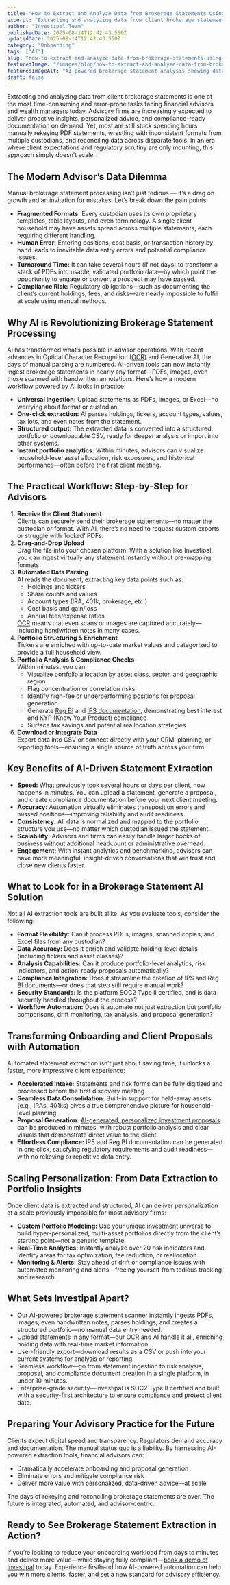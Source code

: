 ```yaml
---
title: "How to Extract and Analyze Data from Brokerage Statements Using AI: A Practical Guide for Advisors"
excerpt: "Extracting and analyzing data from client brokerage statements is one of the most time-consuming and error-prone tasks facing financial advisors and wealth managers today."
author: "Investipal Team"
publishedDate: 2025-08-14T12:42:43.550Z
updatedDate: 2025-08-14T12:42:43.550Z
category: "Onboarding"
tags: ["AI"]
slug: "how-to-extract-and-analyze-data-from-brokerage-statements-using-ai-a-practical-guide-for-advisors"
featuredImage: "/images/blog/how-to-extract-and-analyze-data-from-brokerage-statements-using-ai-a-practical-guide-for-advisors-img-0-b7e8a019.png"
featuredImageAlt: "AI-powered brokerage statement analysis showing data extraction and analysis workflow for financial advisors"
draft: false
---
```

<p id="">Extracting and analyzing data from client brokerage statements is one of the most time-consuming and error-prone tasks facing financial advisors and <a href="/segments/wealth-managers">wealth managers</a> today. Advisory firms are increasingly expected to deliver proactive insights, personalized advice, and compliance-ready documentation on demand. Yet, most are still stuck spending hours manually rekeying PDF statements, wrestling with inconsistent formats from multiple custodians, and reconciling data across disparate tools. In an era where client expectations and regulatory scrutiny are only mounting, this approach simply doesn’t scale.</p><h2 id="">The Modern Advisor’s Data Dilemma</h2><p id="">Manual brokerage statement processing isn’t just tedious — it’s a drag on growth and an invitation for mistakes. Let’s break down the pain points:</p><ul id=""><li id=""><strong id="">Fragmented Formats:</strong> Every custodian uses its own proprietary templates, table layouts, and even terminology. A single client household may have assets spread across multiple statements, each requiring different handling.</li><li id=""><strong id="">Human Error:</strong> Entering positions, cost basis, or transaction history by hand leads to inevitable data entry errors and potential compliance issues.</li><li id=""><strong id="">Turnaround Time:</strong> It can take several hours (if not days) to transform a stack of PDFs into usable, validated portfolio data—by which point the opportunity to engage or convert a prospect may have passed.</li><li id=""><strong id="">Compliance Risk:</strong> Regulatory obligations—such as documenting the client’s current holdings, fees, and risks—are nearly impossible to fulfill at scale using manual methods.</li></ul><h2 id="">Why AI is Revolutionizing Brokerage Statement Processing</h2><p id="">AI has transformed what’s possible in advisor operations. With recent advances in Optical Character Recognition (<a href="/features/automated-statement-scanner">OCR</a>) and Generative AI, the days of manual parsing are numbered. AI-driven tools can now instantly ingest brokerage statements in nearly any format—PDFs, images, even those scanned with handwritten annotations. Here’s how a modern workflow powered by AI looks in practice:</p><ul id=""><li id=""><strong id="">Universal ingestion:</strong> Upload statements as PDFs, images, or Excel—no worrying about format or custodian.</li><li id=""><strong id="">One-click extraction:</strong> AI parses holdings, tickers, account types, values, tax lots, and even notes from the statement.</li><li id=""><strong id="">Structured output:</strong> The extracted data is converted into a structured portfolio or downloadable CSV, ready for deeper analysis or import into other systems.</li><li id=""><strong id="">Instant portfolio analytics:</strong> Within minutes, advisors can visualize household-level asset allocation, risk exposures, and historical performance—often before the first client meeting.</li></ul><h2 id="">The Practical Workflow: Step-by-Step for Advisors</h2><ol id=""><li id=""><strong id="">Receive the Client Statement</strong><br>Clients can securely send their brokerage statements—no matter the custodian or format. With AI, there’s no need to request custom exports or struggle with ‘locked’ PDFs.</li><li id=""><strong id="">Drag-and-Drop Upload</strong><br>Drag the file into your chosen platform. With a solution like Investipal, you can ingest virtually any statement instantly without pre-mapping formats.</li><li id=""><strong id="">Automated Data Parsing</strong><br>AI reads the document, extracting key data points such as:<ul id=""><li id="">Holdings and tickers</li><li id="">Share counts and values</li><li id="">Account types (IRA, 401k, brokerage, etc.)</li><li id="">Cost basis and gain/loss</li><li id="">Annual fees/expense ratios</li></ul><a href="/features/automated-statement-scanner">OCR</a> means that even scans or images are captured accurately—including handwritten notes in many cases.</li><li id=""><strong id="">Portfolio Structuring & Enrichment</strong><br>Tickers are enriched with up-to-date market values and categorized to provide a full household view.</li><li id=""><strong id="">Portfolio Analysis & Compliance Checks</strong><br>Within minutes, you can:<ul id=""><li id="">Visualize portfolio allocation by asset class, sector, and geographic region</li><li id="">Flag concentration or correlation risks</li><li id="">Identify high-fee or underperforming positions for proposal generation</li><li id="">Generate <a href="/features/regulation-best-interest-generator" id="">Reg BI</a> and <a href="/features/investment-policy-statements" id="">IPS documentation</a>, demonstrating best interest and KYP (Know Your Product) compliance</li><li id="">Surface tax savings and potential reallocation strategies</li></ul></li><li id=""><strong id="">Download or Integrate Data</strong><br>Export data into CSV or connect directly with your CRM, planning, or reporting tools—ensuring a single source of truth across your firm.</li></ol><h2 id="">Key Benefits of AI-Driven Statement Extraction</h2><ul id=""><li id=""><strong id="">Speed:</strong> What previously took several hours or days per client, now happens in minutes. You can upload a statement, generate a proposal, and create compliance documentation before your next client meeting.</li><li id=""><strong id="">Accuracy:</strong> Automation virtually eliminates transposition errors and missed positions—improving reliability and audit readiness.</li><li id=""><strong id="">Consistency:</strong> All data is normalized and mapped to the portfolio structure you use—no matter which custodian issued the statement.</li><li id=""><strong id="">Scalability:</strong> Advisors and firms can easily handle larger books of business without additional headcount or administrative overhead.</li><li id=""><strong id="">Engagement:</strong> With instant analytics and benchmarking, advisors can have more meaningful, insight-driven conversations that win trust and close new clients faster.</li></ul><h2 id="">What to Look for in a Brokerage Statement AI Solution</h2><p id="">Not all AI extraction tools are built alike. As you evaluate tools, consider the following:</p><ul id=""><li id=""><strong id="">Format Flexibility:</strong> Can it process PDFs, images, scanned copies, and Excel files from any custodian?</li><li id=""><strong id="">Data Accuracy:</strong> Does it enrich and validate holding-level details (including tickers and asset classes)?</li><li id=""><strong id="">Analysis Capabilities:</strong> Can it produce portfolio-level analytics, risk indicators, and action-ready proposals automatically?</li><li id=""><strong id="">Compliance Integration:</strong> Does it streamline the creation of IPS and Reg BI documents—or does that step still require manual work?</li><li id=""><strong id="">Security Standards:</strong> Is the platform SOC2 Type II certified, and is data securely handled throughout the process?</li><li id=""><strong id="">Workflow Automation:</strong> Does it automate not just extraction but portfolio comparisons, drift monitoring, tax analysis, and proposal generation?</li></ul><h2 id="">Transforming Onboarding and Client Proposals with Automation</h2><p id="">Automated statement extraction isn’t just about saving time; it unlocks a faster, more impressive client experience:</p><ul id=""><li id=""><strong id="">Accelerated Intake:</strong> Statements and risk forms can be fully digitized and processed before the first discovery meeting.</li><li id=""><strong id="">Seamless Data Consolidation:</strong> Built-in support for held-away assets (e.g., IRAs, 401ks) gives a true comprehensive picture for household-level planning.</li><li id=""><strong id="">Proposal Generation:</strong> <a href="/blog/next-gen-proposal-generation-for-financial-advisors" id="">AI-generated, personalized investment proposals</a> can be produced in minutes, with robust portfolio analysis and clear visuals that demonstrate direct value to the client.</li><li id=""><strong id="">Effortless Compliance:</strong> IPS and Reg BI documentation can be generated in one click, satisfying regulatory requirements and audit readiness—with no rekeying or repetitive data entry.</li></ul><h2 id="">Scaling Personalization: From Data Extraction to Portfolio Insights</h2><p id="">Once client data is extracted and structured, AI can deliver personalization at a scale previously impossible for most advisory firms:</p><ul id=""><li id=""><strong id="">Custom Portfolio Modeling:</strong> Use your unique investment universe to build hyper-personalized, multi-asset portfolios directly from the client’s starting point—not a generic template.</li><li id=""><strong id="">Real-Time Analytics:</strong> Instantly analyze over 20 risk indicators and identify areas for tax optimization, fee reduction, or reallocation.</li><li id=""><strong id="">Monitoring & Alerts:</strong> Stay ahead of drift or compliance issues with automated monitoring and alerts—freeing yourself from tedious tracking and research.</li></ul><h2 id="">What Sets Investipal Apart?</h2><ul id=""><li id="">Our <a href="/features/automated-statement-scanner" id="">AI-powered brokerage statement scanner</a> instantly ingests PDFs, images, even handwritten notes, parses holdings, and creates a structured portfolio—no manual data entry needed.</li><li id="">Upload statements in any format—our OCR and AI handle it all, enriching holding data with real-time market information.</li><li id="">User-friendly export—download results as a CSV or push into your current systems for analysis or reporting.</li><li id="">Seamless workflow—go from statement ingestion to risk analysis, proposal, and compliance document creation in a single platform, in under 10 minutes.</li><li id="">Enterprise-grade security—Investipal is SOC2 Type II certified and built with a security-first architecture to ensure compliance and protect client data.</li></ul><h2 id="">Preparing Your Advisory Practice for the Future</h2><p id="">Clients expect digital speed and transparency. Regulators demand accuracy and documentation. The manual status quo is a liability. By harnessing AI-powered extraction tools, financial advisors can:</p><ul id=""><li id="">Dramatically accelerate onboarding and proposal generation</li><li id="">Eliminate errors and mitigate compliance risk</li><li id="">Deliver more value with personalized, data-driven advice—at scale</li></ul><p id="">The days of rekeying and reconciling brokerage statements are over. The future is integrated, automated, and advisor-centric.</p><h2 id="">Ready to See Brokerage Statement Extraction in Action?</h2><p id="">If you’re looking to reduce your onboarding workload from days to minutes and deliver more value—while staying fully compliant—<a href="/book-a-demo" id="">book a demo of Investipal</a> today. Experience firsthand how AI-powered automation can help you win more clients, faster, and set a new standard for advisory efficiency.</p>